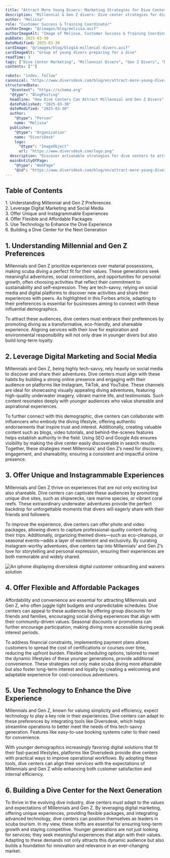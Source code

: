 ```yaml
---
title: "Attract More Young Divers: Marketing Strategies for Dive Centers"
description: "Millennial & Gen Z divers: Dive center strategies for digital marketing, experiences & flexible packages."
author: "Melissa"
role: "Customer Success & Training Coordinator"
authorImage: "@/images/blog/melissa.avif"
authorImageAlt: "Image of Melissa, Customer Success & Training Coordinator"
pubDate: 2025-03-30
dateModified: 2025-03-30
cardImage: "@/images/blog/blog14-millenial-divers.avif"
cardImageAlt: "Group of young divers preparing for a dive"
readTime: 3
tags: ["Dive Center Marketing", "Millennial Divers", "Gen Z Divers", "Digital Marketing", "Scuba Business Growth"]
contents: [""]

robots: "index, follow"
canonical: "https://www.diversdesk.com/blog/en/attract-more-young-divers"
structuredData:
  "@context": "https://schema.org"
  "@type": "BlogPosting"
  headline: "How Dive Centers Can Attract Millennial and Gen Z Divers"
  datePublished: "2025-03-30"
  dateModified: "2025-03-30"
  author:
    "@type": "Person"
    name: "Melissa"
  publisher:
    "@type": "Organization"
    name: "DiversDesk"
    logo:
      "@type": "ImageObject"
      url: "https://www.diversdesk.com/logo.png"
  description: "Discover actionable strategies for dive centers to attract and retain Millennial and Gen Z divers by understanding their values, utilizing social media, offering unique experiences, and leveraging technology."
  mainEntityOfPage:
    "@type": "WebPage"
    "@id": "https://www.diversdesk.com/blog/en/attract-more-young-divers.md"
---
```


<nav id="toc" class="mb-8">
  <h2 class="text-xl font-bold mb-3">Table of Contents</h2>
  <ul class="space-y-2 text-neutral-600 dark:text-neutral-400">
    <li><a href="#understanding-preferences" class="hover:text-neutral-800 dark:hover:text-neutral-200">1. Understanding Millennial and Gen Z Preferences</a></li>
    <li><a href="#digital-marketing-social-media" class="hover:text-neutral-800 dark:hover:text-neutral-200">2. Leverage Digital Marketing and Social Media</a></li>
    <li><a href="#unique-instagrammable-experiences" class="hover:text-neutral-800 dark:hover:text-neutral-200">3. Offer Unique and Instagrammable Experiences</a></li>
    <li><a href="#flexible-affordable-packages" class="hover:text-neutral-800 dark:hover:text-neutral-200">4. Offer Flexible and Affordable Packages</a></li>
    <li><a href="#technology-enhance-experience" class="hover:text-neutral-800 dark:hover:text-neutral-200">5. Use Technology to Enhance the Dive Experience</a></li>
    <li><a href="#building-for-next-generation" class="hover:text-neutral-800 dark:hover:text-neutral-200">6. Building a Dive Center for the Next Generation</a></li>
  </ul>
</nav>

<h2 id="understanding-preferences" class="section-heading">1. Understanding Millennial and Gen Z Preferences</h2>
<p>
Millennials and Gen Z prioritize experiences over material possessions, making scuba diving a perfect fit for their values. These generations seek meaningful adventures, social connections, and opportunities for personal growth, often choosing activities that reflect their commitment to sustainability and self-expression. They are tech-savvy, relying on social media and digital platforms to discover new activities and share their experiences with peers. As highlighted in this Forbes article, adapting to their preferences is essential for businesses aiming to connect with these influential demographics.
</p>
<p>
To attract these audiences, dive centers must embrace their preferences by promoting diving as a transformative, eco-friendly, and shareable experience. Aligning services with their love for exploration and environmental responsibility will not only draw in younger divers but also build long-term loyalty.
</p>

<h2 id="digital-marketing-social-media" class="section-heading">2. Leverage Digital Marketing and Social Media</h2>
<p>
Millennials and Gen Z, being highly tech-savvy, rely heavily on social media to discover and share their adventures. Dive centers must align with these habits by building a strong online presence and engaging with their audience on platforms like Instagram, TikTok, and YouTube. These channels are ideal for showcasing visually appealing diving adventures, featuring high-quality underwater imagery, vibrant marine life, and testimonials. Such content resonates deeply with younger audiences who value shareable and aspirational experiences.
</p>
<p>
To further connect with this demographic, dive centers can collaborate with influencers who embody the diving lifestyle, offering authentic endorsements that inspire trust and interest. Additionally, creating valuable content such as blogs, video tutorials, and behind-the-scenes features helps establish authority in the field. Using SEO and Google Ads ensures visibility by making the dive center easily discoverable in search results. Together, these strategies meet Millennials' and Gen Z’s need for discovery, engagement, and shareability, ensuring a consistent and impactful online presence.
</p>

<h2 id="unique-instagrammable-experiences" class="section-heading">3. Offer Unique and Instagrammable Experiences</h2>
<p>
Millennials and Gen Z thrive on experiences that are not only exciting but also shareable. Dive centers can captivate these audiences by promoting unique dive sites, such as shipwrecks, rare marine species, or vibrant coral reefs. These extraordinary underwater adventures provide the perfect backdrop for unforgettable moments that divers will eagerly share with their friends and followers.
</p>
<p>
To improve the experience, dive centers can offer photo and video packages, allowing divers to capture professional-quality content during their trips. Additionally, organizing themed dives—such as eco-cleanups, or seasonal events—adds a layer of excitement and exclusivity. By curating Instagram-worthy adventures, dive centers tap into Millennials' and Gen Z’s love for storytelling and personal expression, ensuring their experiences are both memorable and widely shared.
</p>

<img 
  src="/images/blog14-ista-perfect-image.avif" 
  alt="An iphone displaying diversdesk digital customer onboarding and waivers solution" 
  class="w-full md:w-full mx-auto"
/>


<h2 id="flexible-affordable-packages" class="section-heading">4. Offer Flexible and Affordable Packages</h2>
<p>
Affordability and convenience are essential for attracting Millennials and Gen Z, who often juggle tight budgets and unpredictable schedules. Dive centers can appeal to these audiences by offering group discounts for friends and families, encouraging social diving experiences that align with their community-driven values. Seasonal discounts or promotions can further encourage participation, making diving more accessible during peak interest periods.
</p>
<p>
To address financial constraints, implementing payment plans allows customers to spread the cost of certifications or courses over time, reducing the upfront burden. Flexible scheduling options, tailored to meet the dynamic lifestyles of these younger generations, provide additional convenience. These strategies not only make scuba diving more attainable but also foster long-term interest and loyalty by creating a welcoming and adaptable experience for cost-conscious adventurers.
</p>

<h2 id="technology-enhance-experience" class="section-heading">5. Use Technology to Enhance the Dive Experience</h2>
<p>
Millennials and Gen Z, known for valuing simplicity and efficiency, expect technology to play a key role in their experiences. Dive centers can adapt to these preferences by integrating tools like Diversdesk, which helps streamline operations to better meet the needs of this tech-savvy generation. Features like easy-to-use booking systems cater to their need for convenience.
</p>
<p>
With younger demographics increasingly favoring digital solutions that fit their fast-paced lifestyles, platforms like Diversdesk provide dive centers with practical ways to improve operational workflows. By adopting these tools, dive centers can align their services with the expectations of Millennials and Gen Z while enhancing both customer satisfaction and internal efficiency.
</p>

<h2 id="building-for-next-generation" class="section-heading">6. Building a Dive Center for the Next Generation</h2>
<p>
To thrive in the evolving dive industry, dive centers must adapt to the values and expectations of Millennials and Gen Z. By leveraging digital marketing, offering unique experiences, providing flexible packages, and integrating advanced technology, dive centers can position themselves as leaders in scuba tourism. In my view, these shifts are essential for ensuring long-term growth and staying competitive. Younger generations are not just looking for services; they seek meaningful experiences that align with their values. Adapting to these demands not only attracts this dynamic audience but also builds a foundation for innovation and relevance in an ever-changing market.
</p>